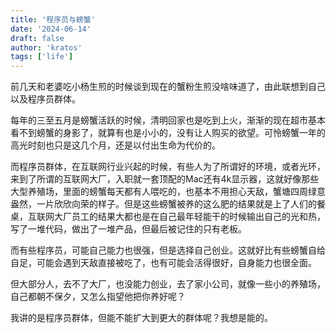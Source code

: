 ```yaml
---
title: '程序员与螃蟹'
date: '2024-06-14'
draft: false
author: 'kratos'
tags: ['life']
---
```


前几天和老婆吃小杨生煎的时候谈到现在的蟹粉生煎没啥味道了，由此联想到自己以及程序员群体。

每年的三至五月是螃蟹活跃的时候，清明回家也是吃到上火，渐渐的现在超市基本看不到螃蟹的身影了，就算有也是小小的，没有让人购买的欲望。可怜螃蟹一年的高光时刻也只是这几个月，还是以付出生命为代价的。

而程序员群体，在互联网行业兴起的时候，有些人为了所谓好的环境，或者光环，来到了所谓的互联网大厂，入职就一套顶配的Mac还有4k显示器，这就好像那些大型养殖场，里面的螃蟹每天都有人喂吃的，也基本不用担心天敌，蟹塘四周绿意盎然，一片欣欣向荣的样子。但是这些螃蟹被养的这么肥的结果就是上了人们的餐桌，互联网大厂员工的结果大都也是在自己最年轻能干的时候输出自己的光和热，写了一堆代码，做出了一堆产品，但最后被记住的只有老板。

而有些程序员，可能自己能力也很强，但是选择自己创业。这就好比有些螃蟹自给自足，可能会遇到天敌直接被吃了，也有可能会活得很好，自身能力也很全面。

但大部分人，去不了大厂，也没能力创业，去了家小公司，就像一些小的养殖场，自己都朝不保夕，又怎么指望他把你养好呢？

我讲的是程序员群体，但能不能扩大到更大的群体呢？我想是能的。
